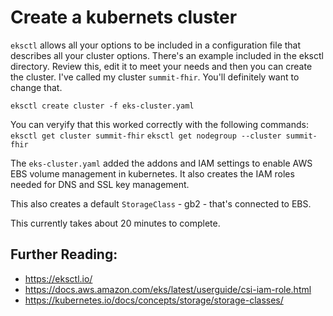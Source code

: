 # Create a kubernets cluster

`eksctl` allows all your options to be included in a configuration file that describes all your cluster options.  There's an example included in the eksctl directory. Review this, edit it to meet your needs and then you can create the cluster.  I've called my cluster `summit-fhir`.  You'll definitely want to change that.

```
eksctl create cluster -f eks-cluster.yaml
```

You can veryify that this worked correctly with the following commands:
`eksctl get cluster summit-fhir`
`eksctl get nodegroup --cluster summit-fhir`

The `eks-cluster.yaml` added the addons and IAM settings to enable AWS EBS volume management in kubernetes.  It also creates the IAM roles needed for DNS and SSL key management.

This also creates a default `StorageClass` - gb2 - that's connected to EBS.  

This currently takes about 20 minutes to complete.

## Further Reading:
* https://eksctl.io/
* https://docs.aws.amazon.com/eks/latest/userguide/csi-iam-role.html
* https://kubernetes.io/docs/concepts/storage/storage-classes/
